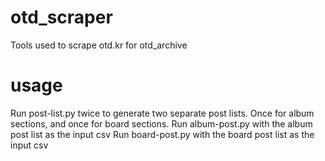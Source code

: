 # otd_scraper
 Tools used to scrape otd.kr for otd_archive
 
# usage
 Run post-list.py twice to generate two separate post lists. Once for album sections, and once for board sections.
 Run album-post.py with the album post list as the input csv
 Run board-post.py with the board post list as the input csv
